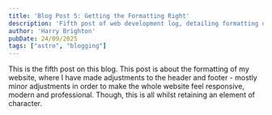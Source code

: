 ```yaml
---
title: 'Blog Post 5: Getting the Formatting Right'
description: 'Fifth post of web development log, detailing formatting of the site.'
author: 'Harry Brighton'
pubDate: 24/09/2025
tags: ["astro", "blogging"]
---
```

This is the fifth post on this blog.
This post is about the formatting of my website, where I have made adjustments to the header and footer - mostly minor adjustments in order to make the whole website feel responsive, modern and professional. Though, this is all whilst retaining an element of character.